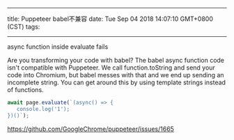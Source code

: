 
---
title: Puppeteer babel不兼容
date: Tue Sep 04 2018 14:07:10 GMT+0800 (CST)
tags:

---

async function inside evaluate fails

Are you transforming your code with babel? The babel async function code isn't compatible with Puppeteer. We call function.toString and send your code into Chromium, but babel messes with that and we end up sending an incomplete string. You can get around this by using template strings instead of functions.
```js
await page.evaluate(`(async() => {
   console.log('1');
})()`);
```
https://github.com/GoogleChrome/puppeteer/issues/1665